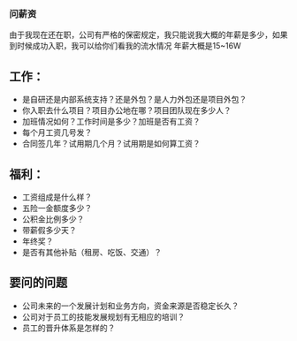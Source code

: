 ### 问薪资
由于我现在还在职，公司有严格的保密规定，我只能说我大概的年薪是多少，如果到时候成功入职，我可以给你们看我的流水情况
年薪大概是15~16W

## 工作：
- 是自研还是内部系统支持？还是外包？是人力外包还是项目外包？
- 你入职去什么项目？项目办公地在哪？项目团队现在多少人？
- 加班情况如何？工作时间是多少？加班是否有工资？
- 每个月工资几号发？
- 合同签几年？试用期几个月？试用期是如何算工资？

## 福利：
- 工资组成是什么样？
- 五险一金额度多少？
- 公积金比例多少？
- 带薪假多少天？
- 年终奖？
- 是否有其他补贴（租房、吃饭、交通）？

## 要问的问题
- 公司未来的一个发展计划和业务方向，资金来源是否稳定长久？
- 公司对于员工的技能发展规划有无相应的培训？
- 员工的晋升体系是怎样的？
